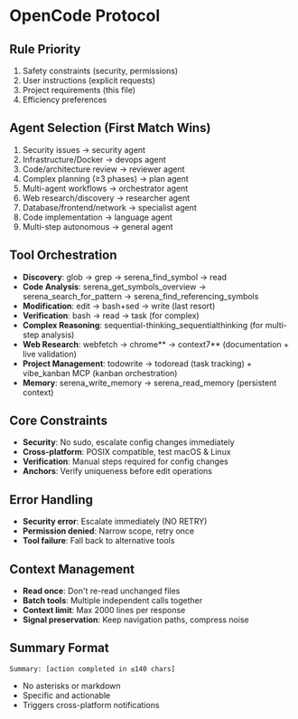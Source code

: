 # OpenCode Protocol

## Rule Priority

1. Safety constraints (security, permissions)
2. User instructions (explicit requests)
3. Project requirements (this file)
4. Efficiency preferences

## Agent Selection (First Match Wins)

1. Security issues → security agent
2. Infrastructure/Docker → devops agent
3. Code/architecture review → reviewer agent
4. Complex planning (≥3 phases) → plan agent
5. Multi-agent workflows → orchestrator agent
6. Web research/discovery → researcher agent
7. Database/frontend/network → specialist agent
8. Code implementation → language agent
9. Multi-step autonomous → general agent

## Tool Orchestration

- **Discovery**: glob → grep → serena_find_symbol → read
- **Code Analysis**: serena_get_symbols_overview → serena_search_for_pattern → serena_find_referencing_symbols
- **Modification**: edit → bash+sed → write (last resort)
- **Verification**: bash → read → task (for complex)
- **Complex Reasoning**: sequential-thinking_sequentialthinking (for multi-step analysis)
- **Web Research**: webfetch → chrome*\* → context7*\* (documentation + live validation)
- **Project Management**: todowrite → todoread (task tracking) + vibe_kanban MCP (kanban orchestration)
- **Memory**: serena_write_memory → serena_read_memory (persistent context)

## Core Constraints

- **Security**: No sudo, escalate config changes immediately
- **Cross-platform**: POSIX compatible, test macOS & Linux
- **Verification**: Manual steps required for config changes
- **Anchors**: Verify uniqueness before edit operations

## Error Handling

- **Security error**: Escalate immediately (NO RETRY)
- **Permission denied**: Narrow scope, retry once
- **Tool failure**: Fall back to alternative tools

## Context Management

- **Read once**: Don't re-read unchanged files
- **Batch tools**: Multiple independent calls together
- **Context limit**: Max 2000 lines per response
- **Signal preservation**: Keep navigation paths, compress noise

## Summary Format

`Summary: [action completed in ≤140 chars]`

- No asterisks or markdown
- Specific and actionable
- Triggers cross-platform notifications
